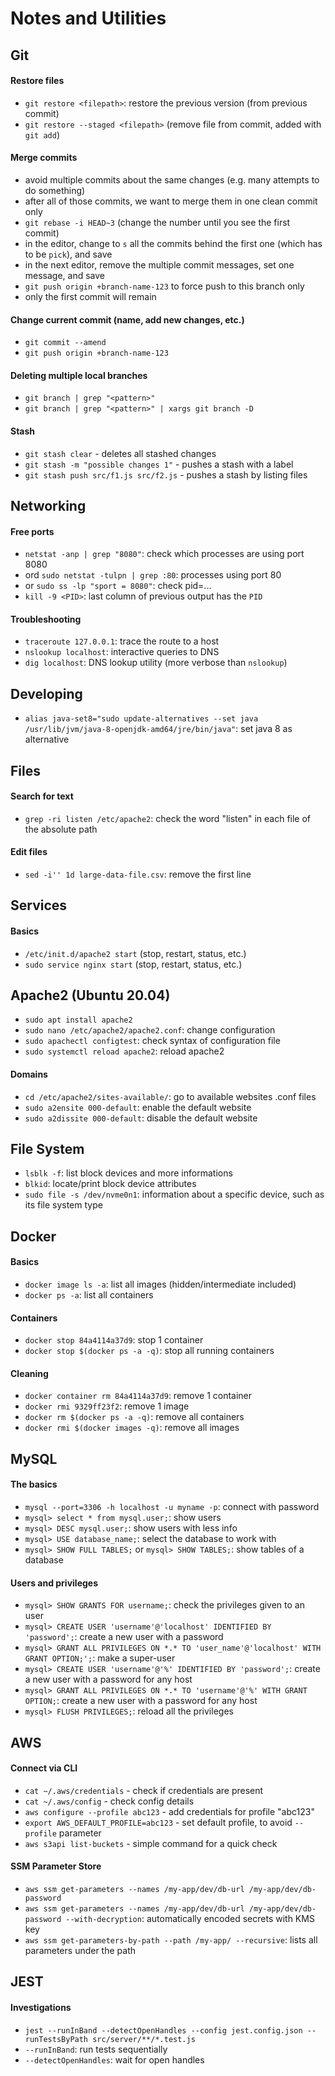 # Notes and Utilities

## Git

#### Restore files
- `git restore <filepath>`: restore the previous version (from previous commit)
- `git restore --staged <filepath>` (remove file from commit, added with `git add`)

#### Merge commits
- avoid multiple commits about the same changes (e.g. many attempts to do something)
- after all of those commits, we want to merge them in one clean commit only
- `git rebase -i HEAD~3` (change the number until you see the first commit)
- in the editor, change to `s` all the commits behind the first one (which has to be `pick`), and save
- in the next editor, remove the multiple commit messages, set one message, and save
- `git push origin +branch-name-123` to force push to this branch only
- only the first commit will remain

#### Change current commit (name, add new changes, etc.)
- `git commit --amend`
- `git push origin +branch-name-123`

#### Deleting multiple local branches
- `git branch | grep "<pattern>"`
- `git branch | grep "<pattern>" | xargs git branch -D`

#### Stash
- `git stash clear` - deletes all stashed changes
- `git stash -m "possible changes 1"` - pushes a stash with a label
- `git stash push src/f1.js src/f2.js` - pushes a stash by listing files


## Networking

#### Free ports
- `netstat -anp | grep "8080"`: check which processes are using port 8080 
- ord `sudo netstat -tulpn | grep :80`: processes using port 80
- or `sudo ss -lp "sport = 8080"`: check pid=...
- `kill -9 <PID>`: last column of previous output has the `PID`

#### Troubleshooting
- `traceroute 127.0.0.1`: trace the route to a host
- `nslookup localhost`: interactive queries to DNS
- `dig localhost`: DNS lookup utility (more verbose than `nslookup`)


## Developing
- `alias java-set8="sudo update-alternatives --set java /usr/lib/jvm/java-8-openjdk-amd64/jre/bin/java"`: set java 8 as alternative


## Files

#### Search for text
- `grep -ri listen /etc/apache2`: check the word "listen" in each file of the absolute path

#### Edit files
- `sed -i'' 1d large-data-file.csv`: remove the first line 



## Services

#### Basics
- `/etc/init.d/apache2 start` (stop, restart, status, etc.)
- `sudo service nginx start` (stop, restart, status, etc.)



## Apache2 (Ubuntu 20.04)
- `sudo apt install apache2`
- `sudo nano /etc/apache2/apache2.conf`: change configuration
- `sudo apachectl configtest`: check syntax of configuration file
- `sudo systemctl reload apache2`: reload apache2

#### Domains
- `cd /etc/apache2/sites-available/`: go to available websites .conf files
- `sudo a2ensite 000-default`: enable the default website
- `sudo a2dissite 000-default`: disable the default website

## File System
- `lsblk -f`: list block devices and more informations
- `blkid`: locate/print block device attributes
- `sudo file -s /dev/nvme0n1`: information about a specific device, such as its file system type


## Docker

#### Basics
- `docker image ls -a`: list all images (hidden/intermediate included)
- `docker ps -a`: list all containers

#### Containers
- `docker stop 84a4114a37d9`: stop 1 container
- `docker stop $(docker ps -a -q)`: stop all running containers

#### Cleaning
- `docker container rm 84a4114a37d9`: remove 1 container
- `docker rmi 9329ff23f2`: remove 1 image
- `docker rm $(docker ps -a -q)`: remove all containers
- `docker rmi $(docker images -q)`: remove all images


## MySQL

#### The basics
- `mysql --port=3306 -h localhost -u myname -p`: connect with password
- `mysql> select * from mysql.user;`: show users
- `mysql> DESC mysql.user;`: show users with less info
- `mysql> USE database_name;`: select the database to work with
- `mysql> SHOW FULL TABLES;` or `mysql> SHOW TABLES;`: show tables of a database

#### Users and privileges
- `mysql> SHOW GRANTS FOR username;`: check the privileges given to an user
- `mysql> CREATE USER 'username'@'localhost' IDENTIFIED BY 'password';`: create a new user with a password
- `mysql> GRANT ALL PRIVILEGES ON *.* TO 'user_name'@'localhost' WITH GRANT OPTION;';`: make a super-user
- `mysql> CREATE USER 'username'@'%' IDENTIFIED BY 'password';`: create a new user with a password for any host
- `mysql> GRANT ALL PRIVILEGES ON *.* TO 'username'@'%' WITH GRANT OPTION;`: create a new user with a password for any host
- `mysql> FLUSH PRIVILEGES;`: reload all the privileges


## AWS

#### Connect via CLI
- `cat ~/.aws/credentials` - check if credentials are present
- `cat ~/.aws/config` - check config details
- `aws configure --profile abc123` - add credentials for profile "abc123"
- `export AWS_DEFAULT_PROFILE=abc123` - set default profile, to avoid `--profile` parameter
- `aws s3api list-buckets` - simple command for a quick check

#### SSM Parameter Store
- `aws ssm get-parameters --names /my-app/dev/db-url /my-app/dev/db-password`
- `aws ssm get-parameters --names /my-app/dev/db-url /my-app/dev/db-password --with-decryption`: automatically encoded secrets with KMS key
- `aws ssm get-parameters-by-path --path /my-app/ --recursive`: lists all parameters under the path


## JEST

#### Investigations
- `jest --runInBand --detectOpenHandles --config jest.config.json --runTestsByPath src/server/**/*.test.js`
- `--runInBand`: run tests sequentially
- `--detectOpenHandles`: wait for open handles
